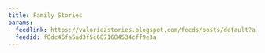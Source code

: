```yaml
---
title: Family Stories
params:
  feedlink: https://valoriezstories.blogspot.com/feeds/posts/default?alt=rss
  feedid: f8dc46fa5ad3f5c6871684534cff9e3a
---
```

